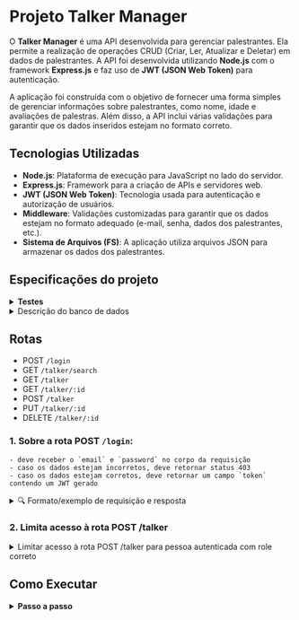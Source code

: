 # Projeto Talker Manager

O **Talker Manager** é uma API desenvolvida para gerenciar palestrantes. Ela permite a realização de operações CRUD (Criar, Ler, Atualizar e Deletar) em dados de palestrantes. A API foi desenvolvida utilizando **Node.js** com o framework **Express.js** e faz uso de **JWT (JSON Web Token)** para autenticação.

A aplicação foi construída com o objetivo de fornecer uma forma simples de gerenciar informações sobre palestrantes, como nome, idade e avaliações de palestras. Além disso, a API inclui várias validações para garantir que os dados inseridos estejam no formato correto.

## Tecnologias Utilizadas

- **Node.js**: Plataforma de execução para JavaScript no lado do servidor.
- **Express.js**: Framework para a criação de APIs e servidores web.
- **JWT (JSON Web Token)**: Tecnologia usada para autenticação e autorização de usuários.
- **Middleware**: Validações customizadas para garantir que os dados estejam no formato adequado (e-mail, senha, dados dos palestrantes, etc.).
- **Sistema de Arquivos (FS)**: A aplicação utiliza arquivos JSON para armazenar os dados dos palestrantes.


## Especificações do projeto

<details>
<summary><strong>Testes</strong></summary>
  
- Os testes deste projeto são, de maneira geral, testes de integração. Cada teste fará diversas chamadas à API e validará a resposta e o comportamento da aplicação, mas sem restringir implementações específicas de classes e métodos.
- Os testes do projeto utilizam um banco "mockado" em memória do tipo H2.

</details>

<details>
<summary>Descrição do banco de dados</summary><br>

![Modelo de tabelas](images/agrix-tabelas-fase-b.png)

Nesse modelos, temos as seguintes tabelas:
- `farm`: representa uma fazenda
- `crop`: representa uma plantação, e está em relacionamento `n:1` ("muitos para um") com a tabela `farm`
- `fertilizer`: esta nova tabela representa um fertilizante, e está em um relacionamento `n:n` ("muitos para muitos") com a tabela `crop`. Esse relacionamento é realizado através da tabela `crop_fertilizer`.

</details>


## Rotas

 
- POST `/login`
- GET `/talker/search`
- GET `/talker`
- GET `/talker/:id`
- POST `/talker`
- PUT `/talker/:id`
- DELETE `/talker/:id`


### 1. Sobre a rota POST `/login`:

    - deve receber o `email` e `password` no corpo da requisição
    - caso os dados estejam incorretos, deve retornar status 403
    - caso os dados estejam corretos, deve retornar um campo `token` contendo um JWT gerado

<details>
  <summary>🔍 Formato/exemplo de requisição e resposta</summary><br />

Exemplo de requisição na rota POST `/login` (suppondo que os dados estejam corretos):

```json
{
  "email": "usuario@exemplo.com",
  "password": "senhasecreta"
}
```

Exemplo de resposta:

```json
{
  "token": "eyJhbGciOiJIUzI1NiIsInR5cCI6IkpXVCJ9.eyJpc3MiOiJhZ3JpeCIsInN1YiI6Im1ycm9ib3QiLCJleHAiOjE2ODk5ODY2NTN9.lyha4rMcMhFd_ij-farGCXuJy-1Tun1IpJd5Ot6z_5w"
}
```

</details>

### 2. Limita acesso à rota POST /talker

<details>
  <summary>Limitar acesso à rota POST /talker para pessoa autenticada com role correto</summary><br />

Retorna status 401 caso a pessoa não tenha inserido o token no header/authorization. Do contrário, a rota deve retornar status 200.

</details>

## Como Executar

<details>
 <summary><strong> Passo a passo</strong></summary>

  Pré-requisitos: Java 17
  
1. Clone o repositório

- Use o comando: `git clone git@github.com:LiviaBoechat/Projeto_TalkerManager.git` 

- Entre na pasta do repositório que você acabou de clonar:
    - `cd Projeto_TalkerManager`

2. Instale as dependências

- `npm install`

3. Rode a aplicação, iniciando o servidor

- `npm start`

</details>
